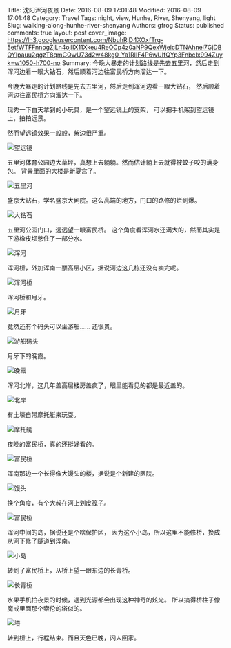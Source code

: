 Title: 沈阳浑河夜景
Date: 2016-08-09 17:01:48
Modified: 2016-08-09 17:01:48
Category: Travel
Tags: night, view, Hunhe, River, Shenyang, light 
Slug: walking-along-hunhe-river-shenyang
Authors: gfrog
Status: published
comments: true
layout: post
cover_image: https://lh3.googleusercontent.com/NbuhRjD4XOxfTrg-5etfWTFFnnogZjLn4ojIIX11Xkeu4ReOCp4z0aNP9QexWjeicDTNAhnel7GjDBQYIpauu2qgzT8qmGQwU73d2w48kg0_Ya1RlIF4P6wUIfQYp3FnbcIx994Zuyk=w1050-h700-no
Summary: 今晚大暴走的计划路线是先去五里河，然后走到浑河边看一眼大钻石，然后顺着河边往富民桥方向溜达一下。


今晚大暴走的计划路线是先去五里河，然后走到浑河边看一眼大钻石，
然后顺着河边往富民桥方向溜达一下。

现秀一下白天拿到的小玩具，是一个望远镜上的支架，
可以把手机架到望远镜上，拍拍远景。

然而望远镜效果一般般，紫边很严重。

![望远镜](https://lh3.googleusercontent.com/nrhP97bOEgIRz90LtzvlkaBJTVeVy1QcYB0mTW9T1dmPB2kVK9bKxTNlD37PyvHAVUr6_L3AmWyJw4HeZ_ZxdLqSOlzKPl0AWERszxXI0-sxjhCi70zPQHb3Ud1zz-FD8MAKT8wNge4=s1050-no)

五里河体育公园边大草坪，真想上去躺躺。然而估计躺上去就得被蚊子咬的满身包。
背景里面的大楼是新夏宫了。

![五里河](https://lh3.googleusercontent.com/UX8sAERNSaYfcXQEtUoNYBwMhk3l-29qPx_jUJxXvPVJBx5ZnpnBFxoIIz87gPwxnOzdkXscMHKgjBQB2D-XHMZz6VqcJuAyysoYzc-zfST205dtsBopwdsU9f9GYC-ggmCAuxHoqpM=s1050-no)

盛京大钻石，学名盛京大剧院。这么高端的地方，门口的路修的烂到爆。

![大钻石](https://lh3.googleusercontent.com/CHsMZrCKqIlPM6ib3DZNcvmkuciDfkmDuWydGLwdlPMlw5PukVJV6pSBUUalddUCdoDzRbmYrTVxxii27a6Yoaw4-w-GjzYMvjyznDYMTJGVabH9xeXdpuQgz-PtdjTXJBbqjerqdnc=s1050-no)

五里河公园门口，远远望一眼富民桥。
这个角度看浑河水还满大的，然而其实是下游橡皮坝憋住了一部分水。

![浑河](https://lh3.googleusercontent.com/GNHM0zBNvoHDU1ZpoO-JhqLlACIiEXTv_cdipsVjnF_booIjCeQ3G2CObqDYYHFWebJ4f8_jOW-iw0SIWqss6Lcqnr04O7vAudalo7xETGoS5f_UAIR_A0dbRAyrzJjFq1xDImhkVHc=s1050-no)

浑河桥，外加浑南一票高层小区，据说河边这几栋还没有卖完呢。

![浑河桥](https://lh3.googleusercontent.com/TDv4YWYFA-1hn-KX-Lp94DYbhP_EzWf38RCSbxH1BkhMirRDio2QhdVbdVNd9EqAy7wUM1vAzuY7zLmq5aeDXL8bIIWKGZdIsKMuyyt3tJpiCrFBpQx1zl-dyaJyRYtLkQbIGNHlzWs=s1050-no)

浑河桥和月牙。

![月牙](https://lh3.googleusercontent.com/RCYqaBiEZ00nB8qt_LW-BftDgx4e7DQSZRNM52m-uFFOKbJOgO7M2b7RYBM6v6GTWoENRhFJDTKEKpJ_AuOSBkkX3l8Bh8SKC8Isf1gpe1bY7Wjh8Y1_VvWK4BtLkGCYhyUDJ7lEjVQ=w1050-h1400-no)

竟然还有个码头可以坐游船…… 还很贵。

![游船码头](https://lh3.googleusercontent.com/VdcNRuoIGqCjK5GkjQrK36QNMQckTFqJE90qa_48Cf6_OYZQRBED7zB5i1ukDn01px5OI2YsDQMFTY5wBaPi2OAyJ9Qk3HanS4TuOa5gMRlo62_dHtjPf7GHfQPb62pc62CQXQ5K8Tk=s1050-no)

月牙下的晚霞。

![晚霞](https://lh3.googleusercontent.com/7SxVvwE0eyhNd8sXV1XF9WbxDFM_NRX30i0bN0GM5axFLrKZbGNoXhrVOGg1xbbu0w5I5syD8OhaJay8lzcNV3UNWZqlGzPEBoP_QGCFBciBaZmEUFzinEYZNENoqT9A2788JVPN9io=s1050-no)

浑河北岸，这几年盖高层楼房盖疯了，眼里能看见的都是最近盖的。

![北岸](https://lh3.googleusercontent.com/TNc8FUdmlLA7ComFoMh_kUsKd7nVR_j8eoBdQ2wgtHYVzIqBGxHo8qex_UkccHC7LbHtMEnhK40GpFeRA2-8TJAV0Ywy9adJquTNKJhbzawvp6zTrC-2FtRiylforpGdyp-wD2vhgyg=s1050-no)

有土壕自带摩托艇来玩耍。

![摩托艇](https://lh3.googleusercontent.com/dMfnRsjscVM0V1-f4H0_1Isanso2XtLC9_4NqOjakpRTGI8ITqlRsKNazbq6zsZQ-V12pTiPU3a5mv0nOdpM9x8o4zVaaRXxsHF-Cy-rcR7eVmnbPVBVmDcFx4NNZGv5XNCx-Zz1SNM=s1050-no)

夜晚的富民桥，真的还挺好看的。

![富民桥](https://lh3.googleusercontent.com/JmZS_thrzYCYE6YWqN_lJNXrprYE4pZx4cMLmhQCxW7f93iy0hBoRPDTmmu16t7MdARkrINk0WUgp4ofBsO-nwWInHH4zxFGyt3z2V88CzCUHw5dyjF1IDTYHOA5bSmD01IQaD90XMc=s1050-no)

浑南那边一个长得像大馒头的楼，据说是个新建的医院。

![馒头](https://lh3.googleusercontent.com/rKCnKk84oyWQ_EJejwhQHIHclhW9CaLaYpAW9H0VT7vG-qmR63HnvApk3P-k6FfaEu6WyAh-6X8xBZivQdDBIz_5SiLrvSZDnvqhSntXE-KOI_YEvU_YK__nUh-gXU_JVSW1YDR_Fj0=s1050-no)

换个角度，有个大叔在河上划皮筏子。

![富民桥](https://lh3.googleusercontent.com/_oUv3Q9vGDkSAe5eL9zaI83mGdGbuSshIFVKQNSrBdJmJDnP-ldBm74WwyTrBWdvi6YFCTzXG-p6yJvp0OcCdmBwWsWmI_CTxQVSIAF2qG6-PatapzQvbGID2wavan05KtQl5-znbbw=s1050-no)

浑河中间的岛，据说还是个啥保护区，
因为这个小岛，所以这里不能修桥，换成从河下修了隧道到浑南。

![小岛](https://lh3.googleusercontent.com/ZrCf2gLiB7TP-iT5fr2GIZofkKsLiWnzUafQpx7hP_6b66TsQ7aghUz6D2fhSsuch-D4CCJ6EstkRrq5kl3676YSdil95uAKKdb4fJA1SS6YTA-HdrVZVt-dwqM-YOvw6qXO13Zvrfk=s1050-no)

转到了富民桥上，从桥上望一眼东边的长青桥。

![长青桥](https://lh3.googleusercontent.com/4Zn4lOJ_vp3ShXZSD7oky6vITf7cOfVdB7JBb1b_N8K5amuYgvm3-GvB1vSWzc1LWNvlZ-Z_yV-kLVK2YvgcX15C77ad9XgfnhIovNjoqz-3uZzTxjI49TK3QDd1sQOgAdMddstxtmY=s1050-no)

水果手机拍夜景的时候，遇到光源都会出现这种神奇的炫光。
所以搞得桥柱子像魔戒里面那个索伦的塔似的。

![塔](https://lh3.googleusercontent.com/URQ-BU4pp08G1-Uk9CvUclmnnnbePiSsNBPBTj59gNRvKscTXXnT-93Wr-TAkNCTGBW7SBNQ6ukUYgmYrtoaQE-IMvHe2UBbCnh6CRb0DmUzD4rHHDGpVhl6AE5LVENyRl7HWHFtWhU=s1050-no)

转到桥上，行程结束。而且天色已晚，闪人回家。
